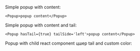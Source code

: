 Simple popup with content:

	<Popup>popup content</Popup>

Simple popup with content and tail:

	<Popup hasTail={true} tailSide='left'>popup content</Popup>

Popup with child react component цшер tail and custom color:
	<Popup hasTail={true} tailSide='left' tailColor='#1dc428'>
		<TextInput placeholder="Enter the text" />
	</Popup>

